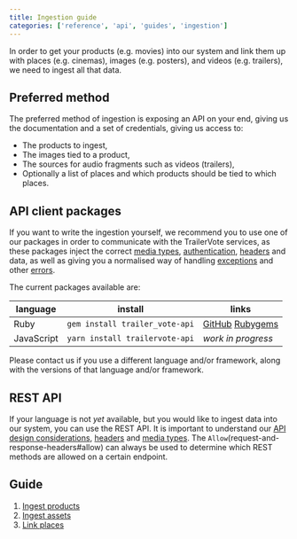 ```yaml
---
title: Ingestion guide
categories: ['reference', 'api', 'guides', 'ingestion']
---
```


In order to get your products (e.g. movies) into our system and link them up with places (e.g. cinemas), images (e.g. posters), and videos (e.g. trailers), we need to ingest all that data.

## Preferred method

The preferred method of ingestion is exposing an API on your end, giving us the documentation and a set of credentials, giving us access to:

- The products to ingest,
- The images tied to a product,
- The sources for audio fragments such as videos (trailers),
- Optionally a list of places and which products should be tied to which places.

## API client packages

If you want to write the ingestion yourself, we recommend you to use one of our packages in order to communicate with the TrailerVote services, as these packages inject the correct [media types](media-types), [authentication](authentication), [headers](request-and-response-headers) and data, as well as giving you a normalised way of handling [exceptions](media-type-errors) and other [errors](media-type-errors).

The current packages available are:

| language | install | links |
|----------|---------|-------|
| Ruby | `gem install trailer_vote-api` | [GitHub](https://github.com/TrailerVote/trailer_vote-api) [Rubygems](https://rubygems.org/trailer_vote-api) |
| JavaScript | `yarn install trailervote-api` | _work in progress_ |

Please contact us if you use a different language and/or framework, along with the versions of that language and/or framework.

## REST API

If your language is not _yet_ available, but you would like to ingest data into our system, you can use the REST API. It is important to understand our [API design considerations](/api/reference), [headers](request-and-response-headers) and [media types](media-types). The `Allow`(request-and-response-headers#allow) can always be used to determine which REST methods are allowed on a certain endpoint.

## Guide

1. [Ingest products](ingest-products)
2. [Ingest assets](ingest-assets)
3. [Link places](ingest-link-locations)
